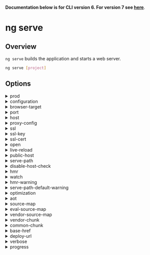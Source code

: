 <!-- Links in /docs/documentation should NOT have `.md` at the end, because they end up in our wiki at release. -->
**Documentation below is for CLI version 6. For version 7 see [here](https://angular.io/cli/serve)**.

# ng serve

## Overview
`ng serve` builds the application and starts a web server.

```bash
ng serve [project]
```

## Options
<details>
  <summary>prod</summary>
  <p>
    <code>--prod</code>
  </p>
  <p>
    Flag to set configuration to "prod".
  </p>
</details>
<details>
  <summary>configuration</summary>
  <p>
    <code>--configuration</code> (alias: <code>-c</code>)
  </p>
  <p>
    Specify the configuration to use.
  </p>
</details>
<details>
  <summary>browser-target</summary>
  <p>
    <code>--browser-target</code>
  </p>
  <p>
    Target to serve.
  </p>
</details>
<details>
  <summary>port</summary>
  <p>
    <code>--port</code>
  </p>
  <p>
    Port to listen on.
  </p>
</details>
<details>
  <summary>host</summary>
  <p>
    <code>--host</code>
  </p>
  <p>
    Host to listen on.
  </p>
</details>
<details>
  <summary>proxy-config</summary>
  <p>
    <code>--proxy-config</code>
  </p>
  <p>
    Proxy configuration file.
  </p>
</details>
<details>
  <summary>ssl</summary>
  <p>
    <code>--ssl</code>
  </p>
  <p>
    Serve using HTTPS.
  </p>
</details>
<details>
  <summary>ssl-key</summary>
  <p>
    <code>--ssl-key</code>
  </p>
  <p>
    SSL key to use for serving HTTPS.
  </p>
</details>
<details>
  <summary>ssl-cert</summary>
  <p>
    <code>--ssl-cert</code>
  </p>
  <p>
    SSL certificate to use for serving HTTPS.
  </p>
</details>
<details>
  <summary>open</summary>
  <p>
    <code>--open</code> (alias: <code>-o</code>)
  </p>
  <p>
    Opens the url in default browser.
  </p>
</details>
<details>
  <summary>live-reload</summary>
  <p>
    <code>--live-reload</code>
  </p>
  <p>
    Whether to reload the page on change, using live-reload.
  </p>
</details>
<details>
  <summary>public-host</summary>
  <p>
    <code>--public-host</code>
  </p>
  <p>
    Specify the URL that the browser client will use.
  </p>
</details>
<details>
  <summary>serve-path</summary>
  <p>
    <code>--serve-path</code>
  </p>
  <p>
    The pathname where the app will be served.
  </p>
</details>
<details>
  <summary>disable-host-check</summary>
  <p>
    <code>--disable-host-check</code>
  </p>
  <p>
    Don't verify connected clients are part of allowed hosts.
  </p>
</details>
<details>
  <summary>hmr</summary>
  <p>
    <code>--hmr</code>
  </p>
  <p>
    Enable hot module replacement.
  </p>
</details>
<details>
  <summary>watch</summary>
  <p>
    <code>--watch</code>
  </p>
  <p>
    Rebuild on change.
  </p>
</details>
<details>
  <summary>hmr-warning</summary>
  <p>
    <code>--hmr-warning</code>
  </p>
  <p>
    Show a warning when the --hmr option is enabled.
  </p>
</details>
<details>
  <summary>serve-path-default-warning</summary>
  <p>
    <code>--serve-path-default-warning</code>
  </p>
  <p>
    Show a warning when deploy-url/base-href use unsupported serve path values.
  </p>
</details>
<details>
  <summary>optimization</summary>
  <p>
    <code>--optimization</code>
  </p>
  <p>
    Enables optimization of the build output.
  </p>
</details>
<details>
  <summary>aot</summary>
  <p>
    <code>--aot</code>
  </p>
  <p>
    Build using Ahead of Time compilation.
  </p>
</details>
<details>
  <summary>source-map</summary>
  <p>
    <code>--source-map</code>
  </p>
  <p>
    Output sourcemaps.
  </p>
</details>
<details>
  <summary>eval-source-map</summary>
  <p>
    <code>--eval-source-map</code>
  </p>
  <p>
    Output in-file eval sourcemaps.
  </p>
</details>
<details>
  <summary>vendor-source-map</summary>
  <p>
    <code>--vendor-source-map</code>
  </p>
  <p>
    Resolve vendor packages sourcemaps.
  </p>
</details>
<details>
  <summary>vendor-chunk</summary>
  <p>
    <code>--vendor-chunk</code>
  </p>
  <p>
    Use a separate bundle containing only vendor libraries.
  </p>
</details>
<details>
  <summary>common-chunk</summary>
  <p>
    <code>--common-chunk</code>
  </p>
  <p>
    Use a separate bundle containing code used across multiple bundles.
  </p>
</details>
<details>
  <summary>base-href</summary>
  <p>
    <code>--base-href</code>
  </p>
  <p>
    Base url for the application being built.
  </p>
</details>
<details>
  <summary>deploy-url</summary>
  <p>
    <code>--deploy-url</code>
  </p>
  <p>
    URL where files will be deployed.
  </p>
</details>
<details>
  <summary>verbose</summary>
  <p>
    <code>--verbose</code>
  </p>
  <p>
    Adds more details to output logging.
  </p>
</details>
<details>
  <summary>progress</summary>
  <p>
    <code>--progress</code>
  </p>
  <p>
    Log progress to the console while building.
  </p>
</details>